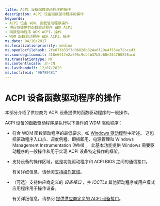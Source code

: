 ```yaml
---
title: ACPI 设备函数驱动程序的操作
description: ACPI 设备函数驱动程序的操作
keywords:
- ACPI 设备 WDK，函数驱动程序操作
- 供应商提供的函数驱动程序 WDK ACPI
- 函数驱动程序 WDK ACPI，操作
- WDM 函数驱动程序 WDK ACPI，操作
ms.date: 04/20/2017
ms.localizationpriority: medium
ms.openlocfilehash: 2fe071b33f3d06828b824a6f29e4f554e72bcad3
ms.sourcegitcommit: 418e6617e2a695c9cb4b37b5b60e264760858acd
ms.translationtype: MT
ms.contentlocale: zh-CN
ms.lasthandoff: 12/07/2020
ms.locfileid: "96789481"
---
```

# <a name="operation-of-an-acpi-device-function-driver"></a>ACPI 设备函数驱动程序的操作





本部分介绍了供应商为 ACPI 设备提供的函数驱动程序的一般操作。

ACPI 设备的函数驱动程序是执行以下操作的 WDM 驱动程序：

-   符合 WDM 函数驱动程序的最低要求，如 [Windows 驱动模型](../kernel/introduction-to-wdm.md)中所述。 这包括驱动程序入口点、调度例程、即插即用、电源管理和 Windows Management Instrumentation (WMI) 。 此基本功能提供 Windows 需要驱动程序的一般操作和用于实现 ACPI 设备特定操作的框架。

-   支持设备的操作区域，这是功能驱动程序和 ACPI BIOS 之间的通信接口。

    有关详细信息，请参阅[支持操作区域](supporting-an-operation-region.md)。

-   （可选）支持供应商定义的 *设备接口* ，并 *IOCTLs* 其他驱动程序或用户模式应用程序用于操作设备。

    有关详细信息，请参阅 [提供供应商定义的 ACPI 设备接口](providing-a-vendor-defined-acpi-device-interface.md)。

 

